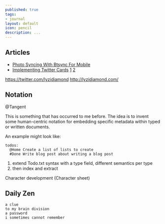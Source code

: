 ```yaml
---
published: true
tags:
- journal
layout: default
icon: pencil
description: ...
---
```


## Articles

 - [Photo Syncing With Btsync For Mobile](http://localhost:4000/2013/10/22/photo-syncing-with-btsync-for-mobile/)
 - [Implementing Twitter Cards]() [1](https://dev.twitter.com/docs/cards/types/app-card) [2](http://davidensinger.com/2013/04/supporting-twitter-cards-with-jekyll/)

https://twitter.com/lyzidiamond
http://lyzidiamond.com/

## Notation
@Tangent

This is something that has occurred to me before. The idea is to invent some human-centric notation for embedding specific metadata within typed or written documents.

An example might look like:

```
todos:
  @Home Create a list of lists to create
  #Done Write blog post about writing a blog post
```

1. extend Todo.txt syntax with a type field, different semantics per type
2. then index and extract

Character development (Character sheet)

## Daily Zen

    a clue
    to my brain division
    a password
    i sometimes cannot remember

